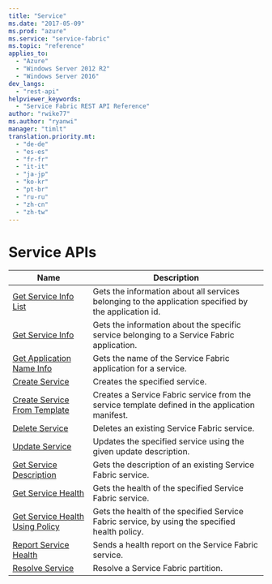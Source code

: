```yaml
---
title: "Service"
ms.date: "2017-05-09"
ms.prod: "azure"
ms.service: "service-fabric"
ms.topic: "reference"
applies_to: 
  - "Azure"
  - "Windows Server 2012 R2"
  - "Windows Server 2016"
dev_langs: 
  - "rest-api"
helpviewer_keywords: 
  - "Service Fabric REST API Reference"
author: "rwike77"
ms.author: "ryanwi"
manager: "timlt"
translation.priority.mt: 
  - "de-de"
  - "es-es"
  - "fr-fr"
  - "it-it"
  - "ja-jp"
  - "ko-kr"
  - "pt-br"
  - "ru-ru"
  - "zh-cn"
  - "zh-tw"
---
```

# Service APIs

| Name | Description |
| --- | --- |
| [Get Service Info List](sfclient-v56-api-getserviceinfolist.md) | Gets the information about all services belonging to the application specified by the application id.<br/> |
| [Get Service Info](sfclient-v56-api-getserviceinfo.md) | Gets the information about the specific service belonging to a Service Fabric application.<br/> |
| [Get Application Name Info](sfclient-v56-api-getapplicationnameinfo.md) | Gets the name of the Service Fabric application for a service.<br/> |
| [Create Service](sfclient-v56-api-createservice.md) | Creates the specified service.<br/> |
| [Create Service From Template](sfclient-v56-api-createservicefromtemplate.md) | Creates a Service Fabric service from the service template defined in the application manifest.<br/> |
| [Delete Service](sfclient-v56-api-deleteservice.md) | Deletes an existing Service Fabric service.<br/> |
| [Update Service](sfclient-v56-api-updateservice.md) | Updates the specified service using the given update description.<br/> |
| [Get Service Description](sfclient-v56-api-getservicedescription.md) | Gets the description of an existing Service Fabric service.<br/> |
| [Get Service Health](sfclient-v56-api-getservicehealth.md) | Gets the health of the specified Service Fabric service.<br/> |
| [Get Service Health Using Policy](sfclient-v56-api-getservicehealthusingpolicy.md) | Gets the health of the specified Service Fabric service, by using the specified health policy.<br/> |
| [Report Service Health](sfclient-v56-api-reportservicehealth.md) | Sends a health report on the Service Fabric service.<br/> |
| [Resolve Service](sfclient-v56-api-resolveservice.md) | Resolve a Service Fabric partition.<br/> |

